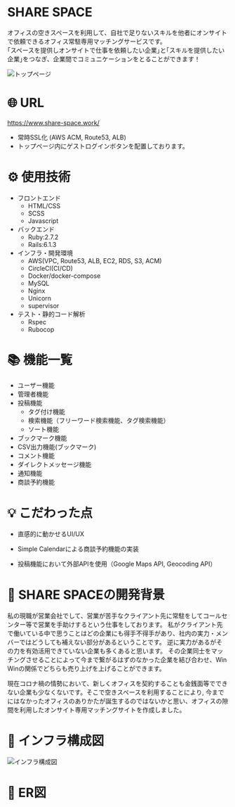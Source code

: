 # SHARE SPACE

オフィスの空きスペースを利用して、自社で足りないスキルを他者にオンサイトで依頼できるオフィス常駐専用マッチングサービスです。<br>
｢スペースを提供しオンサイトで仕事を依頼したい企業｣と｢スキルを提供したい企業｣をつなぎ、企業間でコミュニケーションをとることができます！

![トップページ](https://user-images.githubusercontent.com/74192993/116544187-c3e12e80-a929-11eb-96c2-c4bf9513005c.jpeg)


# 🌐 URL
https://www.share-space.work/

* 常時SSL化 (AWS ACM, Route53, ALB)
* トップページ内にゲストログインボタンを配置しております。


# ⚙️ 使用技術
* フロントエンド
  * HTML/CSS
  * SCSS
  * Javascript 
* バックエンド
  * Ruby:2.7.2
  * Rails:6.1.3
* インフラ・開発環境  
  * AWS(VPC, Route53, ALB, EC2, RDS, S3, ACM)
  * CircleCI(CI/CD)
  * Docker/docker-compose
  * MySQL
  * Nginx
  * Unicorn
  * supervisor
* テスト・静的コード解析
  * Rspec
  * Rubocop

# 📚 機能一覧
* ユーザー機能
* 管理者機能
* 投稿機能
  * タグ付け機能
  * 検索機能（フリーワード検索機能、タグ検索機能）
  * ソート機能
* ブックマーク機能
* CSV出力機能(ブックマーク)
* コメント機能
* ダイレクトメッセージ機能
* 通知機能
* 商談予約機能


# 💡 こだわった点
* 直感的に動かせるUI/UX


* Simple Calendarによる商談予約機能の実装
* 投稿機能において外部APIを使用（Google Maps API, Geocoding API）

# 👀 SHARE SPACEの開発背景
私の現職が営業会社でして、営業が苦手なクライアント先に常駐をしてコールセンター等で営業を手助けするという仕事をしております。
私がクライアント先で働いている中で思うことはどの企業にも得手不得手があり、社内の実力・メンバーではどうしても補えない部分があるということです。
逆に実力があるがその力を有効活用できていない企業も多くあると思います。
その企業同士をマッチングさせることによって今まで繋がるはずのなかった企業を結び合わせ、Win Winの関係でどちらも売り上げを上げることができます。

現在コロナ禍の情勢において、新しくオフィスを契約することも金銭面等でできない企業も少なくないです。そこで空きスペースを利用することにより,
今までにはなかったオフィスのありかたが誕生するのではないかと思い、オフィスの隙間を利用したオンサイト専用マッチングサイトを作成しました。

# 🔧 インフラ構成図
![インフラ構成図](https://user-images.githubusercontent.com/74192993/117253920-c6400d00-ae82-11eb-8a3a-b95223719ba7.png)

# 📝 ER図
